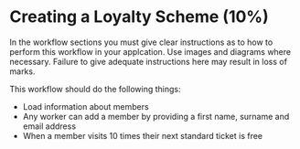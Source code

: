 # Creating a Loyalty Scheme (10%)

In the workflow sections you must give clear instructions as to how to perform this workflow in your applcation. Use images and diagrams where necessary. Failure to give adequate instructions here may result in loss of marks.

This workflow should do the following things:
- Load information about members
- Any worker can add a member by providing a first name, surname and email address
- When a member visits 10 times their next standard ticket is free

